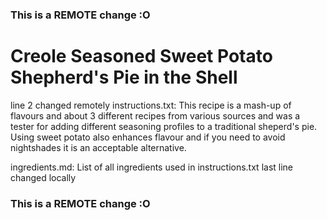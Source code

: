 ### This is a REMOTE change :O
# Creole Seasoned Sweet Potato Shepherd's Pie in the Shell
line 2 changed remotely
instructions.txt:
This recipe is a mash-up of flavours and about 3 different recipes from various sources and was a tester for adding different seasoning profiles to a traditional sheperd's pie. Using sweet potato also enhances flavour and if you need to avoid nightshades it is an acceptable alternative.

ingredients.md:
List of all ingredients used in instructions.txt
last line changed locally
### This is a REMOTE change :O
